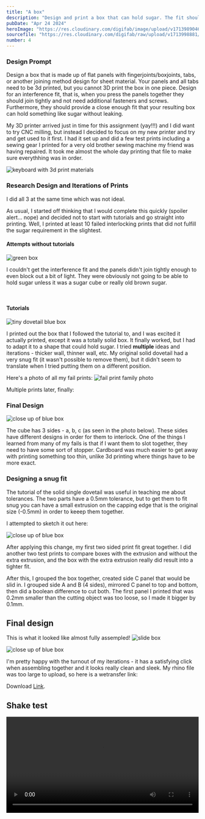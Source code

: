 ```yaml
---
title: "A box"
description: "Design and print a box that can hold sugar. The fit should be such that nothing spills out."
pubDate: "Apr 24 2024"
heroImage: "https://res.cloudinary.com/digifab/image/upload/v1713989046/digital-fab/a4/xc6ah0zessrhwnyjn9dp.jpg"
sourcefile: "https://res.cloudinary.com/digifab/raw/upload/v1713998881/digital-fab/a4/BOX_hbeokw.3mf"
number: 4
---
```


### Design Prompt

Design a box that is made up of flat panels with fingerjoints/boxjoints, tabs, or another joining method design for sheet material. Your panels and all tabs need to be 3d printed, but you cannot 3D print the box in one piece. Design for an interference fit, that is, when you press the panels together they should join tightly and not need additional fasteners and screws. Furthermore, they should provide a close enough fit that your resulting box can hold something like sugar without leaking.

My 3D printer arrived just in time for this assignment (yay!!!) and I did want to try CNC milling, but instead I decided to focus on my new printer and try and get used to it first. I had it set up and did a few test prints including a sewing gear I printed for a very old brother sewing machine my friend was having repaired. It took me almost the whole day printing that file to make sure everythhing was in order.

![keyboard with 3d print materials](https://res.cloudinary.com/digifab/image/upload/v1713989046/digital-fab/a4/dxhs1barqhpdlbhk2qfe.jpg)

### Research Design and Iterations of Prints

I did all 3 at the same time which was not ideal.

As usual, I started off thinking that I would complete this quickly (spoiler alert... nope) and decided not to start with tutorials and go straight into printing. Well, I printed at least 10 failed interlocking prints that did not fulfill the sugar requirement in the slightest.

#### Attempts without tutorials

![green box](https://res.cloudinary.com/digifab/image/upload/v1713989046/digital-fab/a4/g15jyxjws3hxwetdelcp.jpg)

I couldn't get the interference fit and the panels didn't join tightly enough to even block out a bit of light. They were obviously not going to be able to hold sugar unless it was a sugar cube or really old brown sugar.

<br>

#### Tutorials

![tiny dovetail blue box](https://res.cloudinary.com/digifab/image/upload/v1713989046/digital-fab/a4/wqygjt4djeunoxbc7dp0.jpg)

I printed out the box that I followed the tutorial to, and I was excited it actually printed, except it was a totally solid box. It finally worked, but I had to adapt it to a shape that could hold sugar. I tried **multiple** ideas and iterations - thicker wall, thinner wall, etc. My original solid dovetail had a very snug fit (it wasn't possible to remove them), but it didn't seem to translate when I tried putting them on a different position.

Here's a photo of all my fail prints:
![fail print family photo](https://res.cloudinary.com/digifab/image/upload/v1713989046/digital-fab/a4/sbcnhvywoqbqepp2tqpk.jpg)

Multiple prints later, finally:

### Final Design

![close up of blue box](https://res.cloudinary.com/digifab/image/upload/v1714005168/digital-fab/a4/Screenshot_2024-04-24_at_5.30.17_PM_eni4ys.jpg)

The cube has 3 sides - a, b, c (as seen in the photo below). These sides have different designs in order for them to interlock. One of the things I learned from many of my fails is that if I want them to slot together, they need to have some sort of stopper. Cardboard was much easier to get away with printing something too thin, unlike 3d printing where things have to be more exact.

### Designing a snug fit

The tutorial of the solid single dovetail was useful in teaching me about tolerances. The two parts have a 0.5mm tolerance, but to get them to fit snug you can have a small extrusion on the capping edge that is the original size (-0.5mm) in order to keeep them together.

I attempted to sketch it out here:

![close up of blue box](https://res.cloudinary.com/digifab/image/upload/v1714005159/digital-fab/a4/side_zfxbmc.jpg)

After applying this change, my first two sided print fit great together. I did another two test prints to compare boxes with the extrusion and without the extra extrusion, and the box with the extra extrusion really did result into a tighter fit.

After this, I grouped the box together, created side C panel that would be slid in. I grouped side A and B (4 sides), mirrored C panel to top and bottom, then did a boolean difference to cut both. The first panel I printed that was 0.2mm smaller than the cutting object was too loose, so I made it bigger by 0.1mm.

## Final design

This is what it looked like almost fully assempled!
![slide box](https://res.cloudinary.com/digifab/image/upload/v1713989046/digital-fab/a4/gqcny6souuqqygj8w0o9.jpg)

![close up of blue box](https://res.cloudinary.com/digifab/image/upload/v1713989045/digital-fab/a4/dquytzjqbkpio6mdgg9x.jpg)

I'm pretty happy with the turnout of my iterations - it has a satisfying click when assembling together and it looks really clean and sleek. My rhino file was too large to upload, so here is a wetransfer link:

Download [Link](https://we.tl/t-EUR8F2ZRg3).

## Shake test

<video width="100%"  controls>
  <source src="https://res.cloudinary.com/digifab/video/upload/v1713999472/digital-fab/a4/sugartest_qs0otw.mp4" type="video/mp4">
</video>
